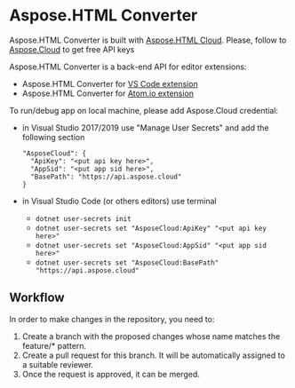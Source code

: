 ﻿# Aspose.HTML Converter 

Aspose.HTML Converter is built with [Aspose.HTML Cloud](https://products.aspose.cloud/html/family).
Please, follow to [Aspose.Cloud](https://purchase.aspose.cloud/) to get free API keys

Aspose.HTML Converter is a back-end API for editor extensions:

* Aspose.HTML Converter for [VS Code extension](https://github.com/asposecloudmarketplace/aspose-html-converter-for-vscode)
* Aspose.HTML Converter for [Atom.io extension](https://atom.io/packages/aspose-html-converter)

To run/debug app on local machine, please add Aspose.Cloud credential:

* in Visual Studio 2017/2019 use "Manage User Secrets" and add the following section

  ```
  "AsposeCloud": {
    "ApiKey": "<put api key here>",
    "AppSid": "<put app sid here>",
    "BasePath": "https://api.aspose.cloud"
  }
  ```

* in Visual Studio Code (or others editors) use terminal 
    * `dotnet user-secrets init`
    * `dotnet user-secrets set "AsposeCloud:ApiKey" "<put api key here>"`
    * `dotnet user-secrets set "AsposeCloud:AppSid" "<put app sid here>"`
    * `dotnet user-secrets set "AsposeCloud:BasePath" "https://api.aspose.cloud"`

## Workflow

In order to make changes in the repository, you need to:

1. Create a branch with the proposed changes whose name matches the feature/* pattern.
2. Create a pull request for this branch. It will be automatically assigned to a suitable reviewer.
3. Once the request is approved, it can be merged.
